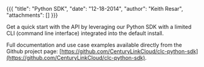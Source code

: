 {{{
  "title": "Python SDK",
  "date": "12-18-2014",
  "author": "Keith Resar",
  "attachments": []
}}}

Get a quick start with the API by leveraging our Python SDK with a limited CLI (command line interface) integrated into the default install.

Full documentation and use case examples available directly from the Github project page: [https://github.com/CenturyLinkCloud/clc-python-sdk](https://github.com/CenturyLinkCloud/clc-python-sdk).
